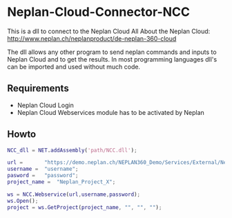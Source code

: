 # Neplan-Cloud-Connector-NCC
This is a dll to connect to the Neplan Cloud
All About the Neplan Cloud: http://www.neplan.ch/neplanproduct/de-neplan-360-cloud

The dll allows any other program to send neplan commands and inputs to Neplan Cloud and to get the results. In most programming languages dll's can be imported and used without much code.

## Requirements
* Neplan Cloud Login
* Neplan Cloud Webservices module has to be activated by Neplan

## Howto
```matlab
NCC_dll = NET.addAssembly('path/NCC.dll');

url =		"https://demo.neplan.ch/NEPLAN360_Demo/Services/External/NeplanService.svc";
username =	"username";
pasword =	"password";
project_name =	"Neplan_Project_X";

ws = NCC.Webservice(url,username,password);
ws.Open();
project = ws.GetProject(project_name, "", "", "");
```
